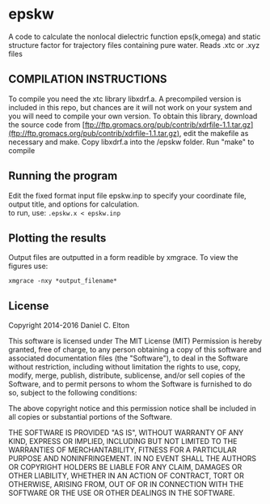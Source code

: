 # epskw
A code to calculate the nonlocal dielectric function eps(k,omega) and static structure factor for trajectory files containing pure water. Reads .xtc or .xyz files 

## COMPILATION INSTRUCTIONS
To compile you need the xtc library libxdrf.a. A precompiled version is included in this repo,  but chances are it will not work on your system and you will need to compile your own version. To obtain this library, download the source code from [ftp://ftp.gromacs.org/pub/contrib/xdrfile-1.1.tar.gz](ftp://ftp.gromacs.org/pub/contrib/xdrfile-1.1.tar.gz), edit the makefile as necessary and make. Copy libxdrf.a into the /epskw folder. Run "make" to compile

## Running the program 
Edit the fixed format input file epskw.inp to specify your coordinate file, output title, and options for calculation.  
to run, use: 
`.epskw.x < epskw.inp`

## Plotting the results  
Output files are outputted in a form readible by xmgrace. To view the figures use:  

`xmgrace -nxy *output_filename*`


## License 
Copyright 2014-2016 Daniel C. Elton

This software is licensed under The MIT License (MIT)
Permission is hereby granted, free of charge, to any person obtaining a copy of this 
software and associated documentation files (the "Software"), to deal in the Software
without restriction, including without limitation the rights to use, copy, modify, merge,
publish, distribute, sublicense, and/or sell copies of the Software, and to permit 
persons to whom the Software is furnished to do so, subject to the following conditions:

The above copyright notice and this permission notice shall be included in all copies or substantial portions of the Software.

THE SOFTWARE IS PROVIDED "AS IS", WITHOUT WARRANTY OF ANY KIND, EXPRESS OR IMPLIED, INCLUDING
BUT NOT LIMITED TO THE WARRANTIES OF MERCHANTABILITY, FITNESS FOR A PARTICULAR PURPOSE AND 
NONINFRINGEMENT. IN NO EVENT SHALL THE AUTHORS OR COPYRIGHT HOLDERS BE LIABLE FOR ANY CLAIM, 
DAMAGES OR OTHER LIABILITY, WHETHER IN AN ACTION OF CONTRACT, TORT OR OTHERWISE, ARISING FROM,
OUT OF OR IN CONNECTION WITH THE SOFTWARE OR THE USE OR OTHER DEALINGS IN THE SOFTWARE. 


